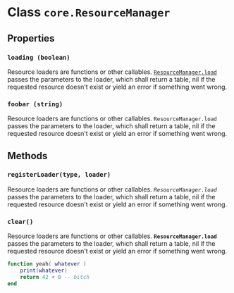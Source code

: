 # Class `core.ResourceManager`

## Properties

### `loading (boolean)`
Resource loaders are functions or other callables. [`ResourceManager.load`](http://wikipedia.org)
passes the parameters to the loader, which shall return a table, nil if the
requested resource doesn't exist or yield an error if something went wrong.

### `foobar (string)`
Resource loaders are functions or other callables. `ResourceManager.load`
passes the parameters to the loader, which shall return a table, nil if the
requested resource doesn't exist or yield an error if something went wrong.

## Methods

### `registerLoader(type, loader)`
Resource loaders are functions or other callables. *`ResourceManager.load`*
passes the parameters to the loader, which shall return a table, nil if the
requested resource doesn't exist or yield an error if something went wrong.

### `clear()`
Resource loaders are functions or other callables. **`ResourceManager.load`**
passes the parameters to the loader, which shall return a table, nil if the
requested resource doesn't exist or yield an error if something went wrong.

```lua
function yeah( whatever )
    print(whatever)
    return 42 + 0 -- bitch
end
```
